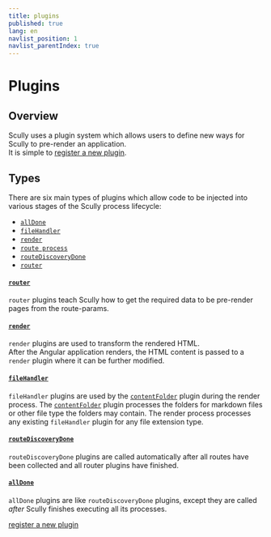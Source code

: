 ```yaml
---
title: plugins
published: true
lang: en
navlist_position: 1
navlist_parentIndex: true
---
```


# Plugins <!-- omit in toc -->

## Overview <!-- omit in toc -->

Scully uses a plugin system which allows users to define new ways for Scully to pre-render an application.  
It is simple to [register a new plugin](/docs/learn/plugins/register-a-new-plugin).

## Types <!-- omit in toc -->

There are six main types of plugins which allow code to be injected into various stages of the Scully process lifecycle:

<div class="docs-toc no-spacing"></div>

- [`allDone`](#alldone)
- [`fileHandler`](#filehandler)
- [`render`](#render)
- [`route process`](#routeprocess)
- [`routeDiscoveryDone`](#routediscoverydone)
- [`router`](#router)

#### [`router`](/docs/learn/plugins/types/router)

`router` plugins teach Scully how to get the required data to be pre-render pages from the route-params.

#### [`render`](/docs/learn/plugins/types/render)

`render` plugins are used to transform the rendered HTML.  
After the Angular application renders, the HTML content is passed to a `render` plugin where it can be further modified.

#### [`fileHandler`](/docs/learn/plugins/types/file-handler)

`fileHandler` plugins are used by the [`contentFolder`](/docs/learn/plugins/built-in-plugins/contentFolder) plugin during the render process. The [`contentFolder`](/docs/learn/plugins/built-in-plugins/contentFolder) plugin processes the folders for markdown files or other file type the folders may contain. The render process processes any existing `fileHandler` plugin for any file extension type.

#### [`routeDiscoveryDone`](/docs/learn/plugins/types/routeDiscoveryDone)

`routeDiscoveryDone` plugins are called automatically after all routes have been collected and all router plugins have finished.

#### [`allDone`](/docs/learn/plugins/types/allDone)

`allDone` plugins are like `routeDiscoveryDone` plugins, except they are called _after_ Scully finishes executing all its processes.

<div class="docs-prev_next">
  <a class="next" href="/docs/learn/plugins/register-a-new-plugin">register a new plugin</a>
</div>
